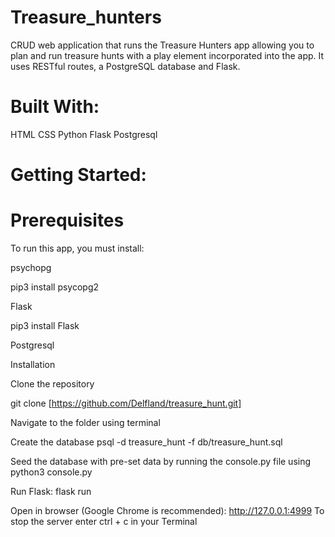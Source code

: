 # Treasure_hunters

CRUD web application that runs the Treasure Hunters app allowing you to plan and run treasure hunts 
with a play element incorporated into the app. It uses RESTful routes, a PostgreSQL database and Flask.

# Built With:

HTML
CSS
Python
Flask
Postgresql

# Getting Started:

# Prerequisites

To run this app, you must install:

psychopg

pip3 install psycopg2

Flask

pip3 install Flask

Postgresql

Installation

Clone the repository

git clone [https://github.com/Delfland/treasure_hunt.git]

Navigate to the folder using terminal

Create the database
psql -d treasure_hunt -f db/treasure_hunt.sql

Seed the database with pre-set data by running the console.py file using python3 console.py

Run Flask:
flask run

Open in browser (Google Chrome is recommended): http://127.0.0.1:4999
To stop the server enter ctrl + c in your Terminal
